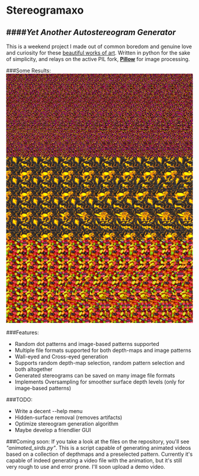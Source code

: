# Stereogramaxo
####*Yet Another Autostereogram Generator*
--------------
This is a weekend project I made out of common boredom and genuine love and curiosity for these [beautiful works of art](https://en.wikipedia.org/wiki/Autostereogram).
Written in python for the sake of simplicity, and relays on the active PIL fork, [**Pillow**](https://python-pillow.github.io/) for image processing.

###Some Results:
<img src="https://raw.githubusercontent.com/mexomagno/stereogramaxo/master/tres_tiburones.png" alt="Sharkies" width="750px;">

###Features:
- Random dot patterns and image-based patterns supported
- Multiple file formats supported for both depth-maps and image patterns
- Wall-eyed and Cross-eyed generation
- Supports random depth-map selection, random pattern selection and both altogether
- Generated stereograms can be saved on many image file formats
- Implements Oversampling for smoother surface depth levels (only for image-based patterns)

###TODO:
- Write a decent --help menu
- Hidden-surface removal (removes artifacts)
- Optimize stereogram generation algorithm
- Maybe develop a friendlier GUI

###Coming soon:
If you take a look at the files on the repository, you'll see *"animated_sirds.py"*.
This is a script capable of generating animated videos based on a collection of depthmaps and a preselected pattern.
Currently it's capable of indeed generating a video file with the animation, but it's still very rough to use and error prone. I'll soon upload a demo video.
